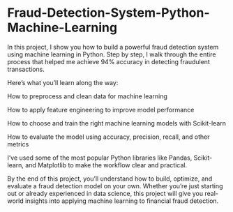 # Fraud-Detection-System-Python-Machine-Learning

In this project, I show you how to build a powerful fraud detection system using machine learning in Python. 
Step by step, I walk through the entire process that helped me achieve 94% accuracy in detecting fraudulent transactions.

Here’s what you’ll learn along the way:

How to preprocess and clean data for machine learning

How to apply feature engineering to improve model performance

How to choose and train the right machine learning models with Scikit-learn

How to evaluate the model using accuracy, precision, recall, and other metrics

I’ve used some of the most popular Python libraries like Pandas, Scikit-learn, and Matplotlib to make the workflow clear and practical.

By the end of this project, you’ll understand how to build, optimize, and evaluate a fraud detection model on your own. 
Whether you’re just starting out or already experienced in data science, this project will give you real-world insights into applying machine learning to financial fraud detection.

